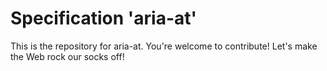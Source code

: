 
# Specification 'aria-at'

This is the repository for aria-at. You're welcome to contribute! Let's make the Web rock our socks
off!
